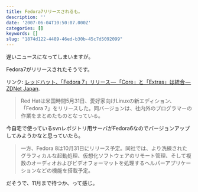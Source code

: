 ```yaml
---
title: Fedora7リリースされるも。
description: ''
date: '2007-06-04T10:50:07.000Z'
categories: []
keywords: []
slug: "1874d122-4489-46ed-b30b-45c7d5092099"
---
```

遅いニュースになってしまいますが。

Fedora7がリリースされたそうです。

リンク: [レッドハット、「Fedora 7」リリース — 「Core」と「Extras」は統合 — ZDNet Japan](http://japan.zdnet.com/oss/story/0,3800075264,20350094,00.htm "レッドハット、「Fedora 7」リリース--「Core」と「Extras」は統合 - ZDNet Japan").

> Red Hatは米国時間5月31日、愛好家向けLinuxの新エディション、「Fedora 7」をリリースした。同バージョンは、社内外のプログラマーの作業をまとめたものとなっている。

今自宅で使っているsvnレポジトリ用サーバがFedora6なのでバージョンアップしてみようかなと思っていたら。

> 一方、Fedora 8は10月31日にリリース予定。同社では、より洗練されたグラフィカルな起動処理、仮想化ソフトウェアのリモート管理、そして複数のオーディオおよびビデオフォーマットを処理するヘルパーアプリケーションなどの機能を搭載予定。

だそうで、11月まで待つか、って感じ。